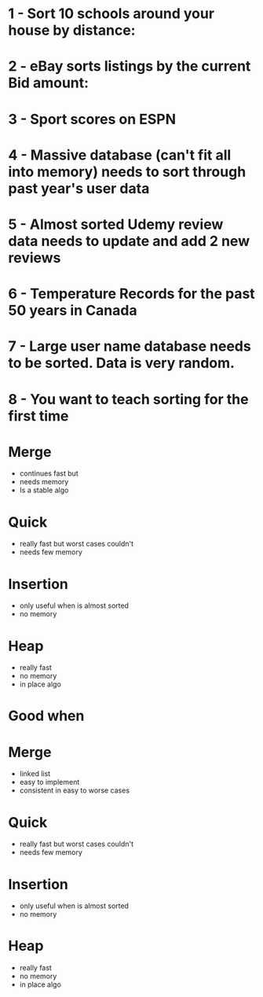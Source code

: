 # 1 - Sort 10 schools around your house by distance:

# 2 - eBay sorts listings by the current Bid amount:

# 3 - Sport scores on ESPN

# 4 - Massive database (can't fit all into memory) needs to sort through past year's user data

# 5 - Almost sorted Udemy review data needs to update and add 2 new reviews

# 6 - Temperature Records for the past 50 years in Canada

# 7 - Large user name database needs to be sorted. Data is very random.

# 8 - You want to teach sorting for the first time



# Merge
- continues fast but
- needs memory
- Is a stable algo
  
# Quick
- really fast but worst cases couldn't
- needs few memory

# Insertion
- only useful when is almost sorted
- no memory

# Heap
- really fast
- no memory
- in place algo

# Good when

# Merge
- linked list
- easy to implement
- consistent in easy to worse cases
  
# Quick
- really fast but worst cases couldn't
- needs few memory

# Insertion
- only useful when is almost sorted
- no memory

# Heap
- really fast
- no memory
- in place algo